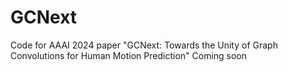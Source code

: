 # GCNext
Code for AAAI 2024 paper "GCNext: Towards the Unity of Graph Convolutions for Human Motion Prediction"
Coming soon
